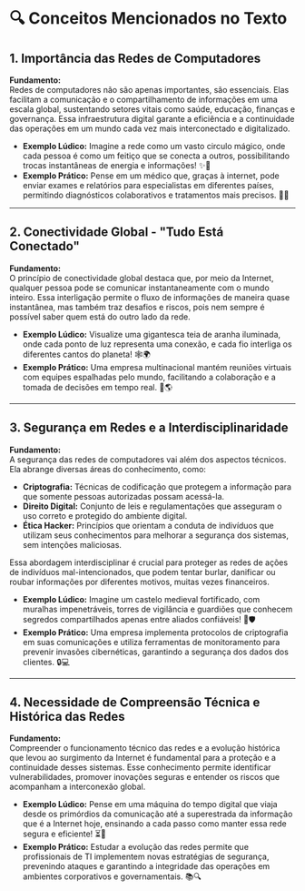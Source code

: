 # 🔍 Conceitos Mencionados no Texto

## 1. Importância das Redes de Computadores
**Fundamento:**  
Redes de computadores não são apenas importantes, são essenciais. Elas facilitam a comunicação e o compartilhamento de informações em uma escala global, sustentando setores vitais como saúde, educação, finanças e governança. Essa infraestrutura digital garante a eficiência e a continuidade das operações em um mundo cada vez mais interconectado e digitalizado.  

- **Exemplo Lúdico:** Imagine a rede como um vasto circulo mágico, onde cada pessoa é como um feitiço que se conecta a outros, possibilitando trocas instantâneas de energia e informações! ✨🔗  
- **Exemplo Prático:** Pense em um médico que, graças à internet, pode enviar exames e relatórios para especialistas em diferentes países, permitindo diagnósticos colaborativos e tratamentos mais precisos. 🏥🌐

---

## 2. Conectividade Global - "Tudo Está Conectado"
**Fundamento:**  
O princípio de conectividade global destaca que, por meio da Internet, qualquer pessoa pode se comunicar instantaneamente com o mundo inteiro. Essa interligação permite o fluxo de informações de maneira quase instantânea, mas também traz desafios e riscos, pois nem sempre é possível saber quem está do outro lado da rede.  

- **Exemplo Lúdico:** Visualize uma gigantesca teia de aranha iluminada, onde cada ponto de luz representa uma conexão, e cada fio interliga os diferentes cantos do planeta! 🕸️🌍  
- **Exemplo Prático:** Uma empresa multinacional mantém reuniões virtuais com equipes espalhadas pelo mundo, facilitando a colaboração e a tomada de decisões em tempo real. 📱🌎

---

## 3. Segurança em Redes e a Interdisciplinaridade
**Fundamento:**  
A segurança das redes de computadores vai além dos aspectos técnicos. Ela abrange diversas áreas do conhecimento, como:
- **Criptografia:** Técnicas de codificação que protegem a informação para que somente pessoas autorizadas possam acessá-la.
- **Direito Digital:** Conjunto de leis e regulamentações que asseguram o uso correto e protegido do ambiente digital.
- **Ética Hacker:** Princípios que orientam a conduta de indivíduos que utilizam seus conhecimentos para melhorar a segurança dos sistemas, sem intenções maliciosas.

Essa abordagem interdisciplinar é crucial para proteger as redes de ações de indivíduos mal-intencionados, que podem tentar burlar, danificar ou roubar informações por diferentes motivos, muitas vezes financeiros.  

- **Exemplo Lúdico:** Imagine um castelo medieval fortificado, com muralhas impenetráveis, torres de vigilância e guardiões que conhecem segredos compartilhados apenas entre aliados confiáveis! 🏰🛡️  
- **Exemplo Prático:** Uma empresa implementa protocolos de criptografia em suas comunicações e utiliza ferramentas de monitoramento para prevenir invasões cibernéticas, garantindo a segurança dos dados dos clientes. 🔒💻

---

## 4. Necessidade de Compreensão Técnica e Histórica das Redes
**Fundamento:**  
Compreender o funcionamento técnico das redes e a evolução histórica que levou ao surgimento da Internet é fundamental para a proteção e a continuidade desses sistemas. Esse conhecimento permite identificar vulnerabilidades, promover inovações seguras e entender os riscos que acompanham a interconexão global.  

- **Exemplo Lúdico:** Pense em uma máquina do tempo digital que viaja desde os primórdios da comunicação até a superestrada da informação que é a Internet hoje, ensinando a cada passo como manter essa rede segura e eficiente! ⏳🚀  
- **Exemplo Prático:** Estudar a evolução das redes permite que profissionais de TI implementem novas estratégias de segurança, prevenindo ataques e garantindo a integridade das operações em ambientes corporativos e governamentais. 📚🔍